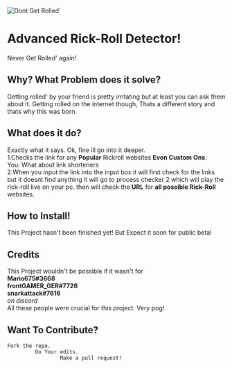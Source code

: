 ![Dont Get Rolled'](https://i.ytimg.com/vi/HWUNfZ8bvu4/maxresdefault.jpg)

# Advanced Rick-Roll Detector!

Never Get Rolled' again!

## Why? What Problem does it solve?

Getting rolled' by your friend is pretty irritating but at least you can ask them about it. Getting rolled on the internet though, Thats a different story and thats why this was born. 

## What does it do?
Exactly what it says. Ok, fine ill go into it deeper.\
1.Checks the link for any **Popular** Rickroll websites **Even Custom Ons**.\
You: What about link shorteners \
2.When you input the link into the input box it will first check for the links but it doesnt find anything it will go to process checker 2 which will play the rick-roll live on your pc. then will check the **URL** for **all possible Rick-Roll** websites.





## How to Install!

This Project hasn't been finished yet! 
But Expect it soon for public beta!

## Credits

This Project wouldn't be possible if it wasn't for\
**Mario675#3668**\
**frontGAMER_GER#7726**\
**snarkattack#7616**\
*on discord*\
All these people were crucial for this project. 
Very pog!

## Want To Contribute?

    Fork the repo.
             Do Your edits.
                     Make a pull request!
